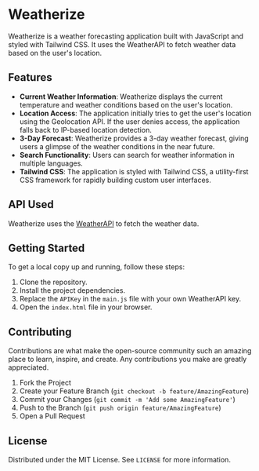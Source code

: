 # Weatherize

Weatherize is a weather forecasting application built with JavaScript and styled with Tailwind CSS. It uses the WeatherAPI to fetch weather data based on the user's location.

## Features

- **Current Weather Information**: Weatherize displays the current temperature and weather conditions based on the user's location.
- **Location Access**: The application initially tries to get the user's location using the Geolocation API. If the user denies access, the application falls back to IP-based location detection.
- **3-Day Forecast**: Weatherize provides a 3-day weather forecast, giving users a glimpse of the weather conditions in the near future.
- **Search Functionality**: Users can search for weather information in multiple languages.
- **Tailwind CSS**: The application is styled with Tailwind CSS, a utility-first CSS framework for rapidly building custom user interfaces.

## API Used

Weatherize uses the [WeatherAPI](https://www.weatherapi.com/) to fetch the weather data.

## Getting Started

To get a local copy up and running, follow these steps:

1. Clone the repository.
2. Install the project dependencies.
3. Replace the `APIKey` in the `main.js` file with your own WeatherAPI key.
4. Open the `index.html` file in your browser.

## Contributing

Contributions are what make the open-source community such an amazing place to learn, inspire, and create. Any contributions you make are greatly appreciated.

1. Fork the Project
2. Create your Feature Branch (`git checkout -b feature/AmazingFeature`)
3. Commit your Changes (`git commit -m 'Add some AmazingFeature'`)
4. Push to the Branch (`git push origin feature/AmazingFeature`)
5. Open a Pull Request

## License

Distributed under the MIT License. See `LICENSE` for more information.
